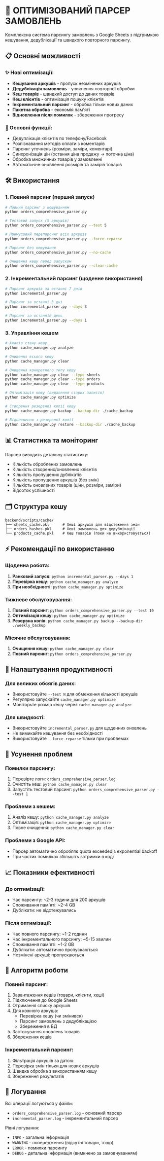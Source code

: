 # 🚀 ОПТИМІЗОВАНИЙ ПАРСЕР ЗАМОВЛЕНЬ

Комплексна система парсингу замовлень з Google Sheets з підтримкою кешування, дедублікації та швидкого повторного парсингу.

## 📋 Основні можливості

### ✨ Нові оптимізації:
- **Кешування аркушів** - пропуск незмінених аркушів
- **Дедублікація замовлень** - уникнення повторної обробки
- **Кеш товарів** - швидкий доступ до даних товарів
- **Кеш клієнтів** - оптимізація пошуку клієнтів
- **Інкрементальний парсинг** - обробка тільки нових даних
- **Пакетна обробка** - економія пам'яті
- **Відновлення після помилок** - збереження прогресу

### 🎯 Основні функції:
- Дедуплікація клієнтів по телефону/Facebook
- Розпізнавання методів оплати з коментарів
- Парсинг уточнень (розміри, заміри, коментарі)
- Синхронізація цін (остання ціна продажу → поточна ціна)
- Обробка множинних товарів у замовленні
- Автоматичне оновлення розмірів та замірів товарів

## 🛠️ Використання

### 1. Повний парсинг (перший запуск)
```bash
# Повний парсинг з кешуванням
python orders_comprehensive_parser.py

# Тестовий запуск (5 аркушів)
python orders_comprehensive_parser.py --test 5

# Примусовий перепарсинг всіх аркушів
python orders_comprehensive_parser.py --force-reparse

# Парсинг без кешування
python orders_comprehensive_parser.py --no-cache

# Очищення кешу перед запуском
python orders_comprehensive_parser.py --clear-cache
```

### 2. Інкрементальний парсинг (щоденне використання)
```bash
# Парсинг аркушів за останні 7 днів
python incremental_parser.py

# Парсинг за останні 3 дні
python incremental_parser.py --days 3

# Парсинг за останній день
python incremental_parser.py --days 1
```

### 3. Управління кешем
```bash
# Аналіз стану кешу
python cache_manager.py analyze

# Очищення всього кешу
python cache_manager.py clear

# Очищення конкретного типу кешу
python cache_manager.py clear --type sheets
python cache_manager.py clear --type orders
python cache_manager.py clear --type products

# Оптимізація кешу (видалення старих записів)
python cache_manager.py optimize

# Створення резервної копії кешу
python cache_manager.py backup --backup-dir ./cache_backup

# Відновлення з резервної копії
python cache_manager.py restore --backup-dir ./cache_backup
```

## 📊 Статистика та моніторинг

Парсер виводить детальну статистику:
- Кількість оброблених замовлень
- Кількість створених/оновлених клієнтів
- Кількість пропущених дублікатів
- Кількість пропущених аркушів (без змін)
- Кількість оновлених товарів (ціни, розміри, заміри)
- Відсоток успішності

## 🗂️ Структура кешу

```
backend/scripts/cache/
├── sheets_cache.pkl      # Хеші аркушів для відстеження змін
├── orders_hashes.pkl     # Хеші замовлень для дедублікації
└── products_cache.pkl    # Кеш товарів (поки не використовується)
```

## ⚡ Рекомендації по використанню

### Щоденна робота:
1. **Ранковий запуск**: `python incremental_parser.py --days 1`
2. **Перевірка кешу**: `python cache_manager.py analyze`
3. **При необхідності**: `python cache_manager.py optimize`

### Тижневе обслуговування:
1. **Повний парсинг**: `python orders_comprehensive_parser.py --test 10`
2. **Оптимізація кешу**: `python cache_manager.py optimize`
3. **Резервна копія**: `python cache_manager.py backup --backup-dir ./weekly_backup`

### Місячне обслуговування:
1. **Очищення кешу**: `python cache_manager.py clear`
2. **Повний парсинг**: `python orders_comprehensive_parser.py`

## 🔧 Налаштування продуктивності

### Для великих обсягів даних:
- Використовуйте `--test N` для обмеження кількості аркушів
- Регулярно запускайте `cache_manager.py optimize`
- Моніторьте розмір кешу через `cache_manager.py analyze`

### Для швидкості:
- Використовуйте `incremental_parser.py` для щоденних оновлень
- Не вимикайте кешування без необхідності
- Використовуйте `--force-reparse` тільки при проблемах

## 🚨 Усунення проблем

### Помилки парсингу:
1. Перевірте логи: `orders_comprehensive_parser.log`
2. Очистіть кеш: `python cache_manager.py clear`
3. Запустіть тестовий парсинг: `python orders_comprehensive_parser.py --test 1`

### Проблеми з кешем:
1. Аналіз кешу: `python cache_manager.py analyze`
2. Оптимізація: `python cache_manager.py optimize`
3. Повне очищення: `python cache_manager.py clear`

### Проблеми з Google API:
- Парсер автоматично обробляє quota exceeded з exponential backoff
- При частих помилках збільшіть затримки в коді

## 📈 Показники ефективності

### До оптимізації:
- Час парсингу: ~2-3 години для 200 аркушів
- Споживання пам'яті: ~2-4 GB
- Дублікати: не відстежувались

### Після оптимізації:
- Час повного парсингу: ~1-2 години
- Час інкрементального парсингу: ~5-15 хвилин
- Споживання пам'яті: ~1-2 GB
- Дублікати: автоматично пропускаються
- Незмінені аркуші: пропускаються

## 🔄 Алгоритм роботи

### Повний парсинг:
1. Завантаження кешів (товари, клієнти, хеші)
2. Підключення до Google Sheets
3. Отримання списку аркушів
4. Для кожного аркуша:
   - Перевірка хешу (чи змінився)
   - Парсинг замовлень з дедублікацією
   - Збереження в БД
5. Застосування оновлень товарів
6. Збереження кешів

### Інкрементальний парсинг:
1. Фільтрація аркушів за датою
2. Перевірка змін тільки для нових аркушів
3. Швидка обробка з використанням кешу
4. Збереження результатів

## 📝 Логування

Всі операції логуються у файли:
- `orders_comprehensive_parser.log` - основний парсер
- `incremental_parser.log` - інкрементальний парсер

Рівні логування:
- `INFO` - загальна інформація
- `WARNING` - попередження (відсутні товари, тощо)
- `ERROR` - помилки парсингу
- `DEBUG` - детальна інформація (вимкнено за замовчуванням) 
